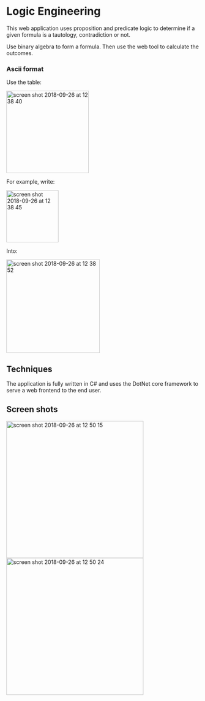 # Logic Engineering
This web application uses proposition and predicate logic to determine if a given formula is a tautology, contradiction or not. 

Use binary algebra to form a formula. Then use the web tool to calculate the outcomes. 

### Ascii format
Use the table: 

<img width="215" alt="screen shot 2018-09-26 at 12 38 40" src="https://user-images.githubusercontent.com/7584025/46075494-ed8eb380-c18a-11e8-8e7f-2465659298b9.png">

For example, write:

<img width="136" alt="screen shot 2018-09-26 at 12 38 45" src="https://user-images.githubusercontent.com/7584025/46075495-ed8eb380-c18a-11e8-8dde-031bc246f52e.png">

Into:

<img width="244" alt="screen shot 2018-09-26 at 12 38 52" src="https://user-images.githubusercontent.com/7584025/46075496-ee274a00-c18a-11e8-96d1-537633151b67.png">


## Techniques
The application is fully written in C# and uses the DotNet core framework to serve a web frontend to the end user. 

## Screen shots

<img width="358" alt="screen shot 2018-09-26 at 12 50 15" src="https://user-images.githubusercontent.com/7584025/46075448-ce902180-c18a-11e8-8d5c-e8745eeb53b8.png">
<img width="358" alt="screen shot 2018-09-26 at 12 50 24" src="https://user-images.githubusercontent.com/7584025/46075449-ce902180-c18a-11e8-8cda-7b8cd9e5c3fe.png">
